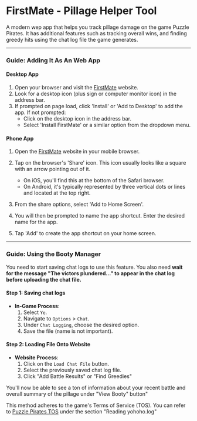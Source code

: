 # FirstMate - Pillage Helper Tool

A modern wep app that helps you track pillage damage on the game Puzzle Pirates. It has additional features such as tracking overall wins, and finding greedy hits using the chat log file the game generates.

---

### Guide: Adding It As An Web App

#### Desktop App

1. Open your browser and visit the [FirstMate](https://captain-dread.github.io/pillage-helper-web/) website.
2. Look for a desktop icon (plus sign or computer monitor icon) in the address bar.
3. If prompted on page load, click 'Install' or 'Add to Desktop' to add the app. If not prompted:
   - Click on the desktop icon in the address bar.
   - Select 'Install FirstMate' or a similar option from the dropdown menu.


#### Phone App

1. Open the [FirstMate](https://captain-dread.github.io/pillage-helper-web/) website in your mobile browser.

2. Tap on the browser's 'Share' icon. This icon usually looks like a square with an arrow pointing out of it.
   - On iOS, you'll find this at the bottom of the Safari browser.
   - On Android, it's typically represented by three vertical dots or lines and located at the top right.
3. From the share options, select 'Add to Home Screen'.
4. You will then be prompted to name the app shortcut. Enter the desired name for the app.
5. Tap 'Add' to create the app shortcut on your home screen.

---


### Guide: Using the Booty Manager

You need to start saving chat logs to use this feature. You also need **wait for the message "The victors plundered..." to appear in the chat log before uploading the chat file.**

#### Step 1: Saving chat logs
- **In-Game Process**:
  1. Select `Ye`.
  2. Navigate to `Options` > `Chat`.
  3. Under `Chat Logging`, choose the desired option.
  4. Save the file (name is not important).

#### Step 2: Loading File Onto Website
- **Website Process**:
  1. Click on the `Load Chat File` button.
  2. Select the previously saved chat log file.
  3. Click "Add Battle Results" or "Find Greedies"

You'll now be able to see a ton of information about your recent battle and overall summary of the pillage under "View Booty" button"

This method adheres to the game's Terms of Service (TOS). You can refer to [Puzzle Pirates TOS](https://yppedia.puzzlepirates.com/Official:Third_Party_Software) under the section "Reading yohoho.log"